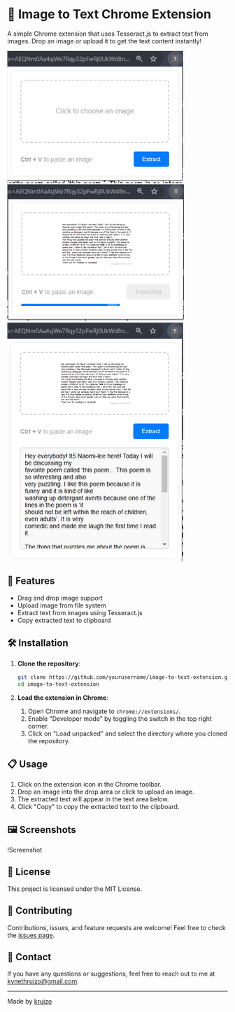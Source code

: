 # 📸 Image to Text Chrome Extension

A simple Chrome extension that uses Tesseract.js to extract text from images. Drop an image or upload it to get the text content instantly!

![image](https://github.com/kruizo/image-to-text-ext/blob/master/samples/1.png) ![image](https://github.com/kruizo/image-to-text-ext/blob/master/samples/3.png) ![image](https://github.com/kruizo/image-to-text-ext/blob/master/samples/2.png)

## 🚀 Features

- Drag and drop image support
- Upload image from file system
- Extract text from images using Tesseract.js
- Copy extracted text to clipboard

## 🛠️ Installation

1. **Clone the repository**:

   ```bash
   git clone https://github.com/yourusername/image-to-text-extension.git
   cd image-to-text-extension
   ```

2. **Load the extension in Chrome**:
   1. Open Chrome and navigate to `chrome://extensions/`.
   2. Enable "Developer mode" by toggling the switch in the top right corner.
   3. Click on "Load unpacked" and select the directory where you cloned the repository.

## 📋 Usage

1. Click on the extension icon in the Chrome toolbar.
2. Drop an image into the drop area or click to upload an image.
3. The extracted text will appear in the text area below.
4. Click "Copy" to copy the extracted text to the clipboard.

## 🖼️ Screenshots

!Screenshot

## 📝 License

This project is licensed under the MIT License.

## 🤝 Contributing

Contributions, issues, and feature requests are welcome! Feel free to check the [issues page](https://github.com/yourusername/image-to-text-extension/issues).

## 📧 Contact

If you have any questions or suggestions, feel free to reach out to me at [kynethruizo@gmail.com](mailto:kynethruizo@gmail.com).

---

Made by [kruizo](https://github.com/kruizo)
